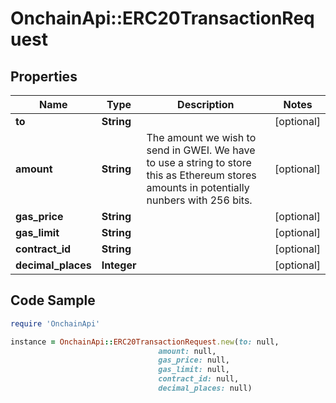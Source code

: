 # OnchainApi::ERC20TransactionRequest

## Properties

Name | Type | Description | Notes
------------ | ------------- | ------------- | -------------
**to** | **String** |  | [optional] 
**amount** | **String** | The amount we wish to send in GWEI. We have to use a string to store this as Ethereum stores amounts in potentially nunbers with 256 bits. | [optional] 
**gas_price** | **String** |  | [optional] 
**gas_limit** | **String** |  | [optional] 
**contract_id** | **String** |  | [optional] 
**decimal_places** | **Integer** |  | [optional] 

## Code Sample

```ruby
require 'OnchainApi'

instance = OnchainApi::ERC20TransactionRequest.new(to: null,
                                 amount: null,
                                 gas_price: null,
                                 gas_limit: null,
                                 contract_id: null,
                                 decimal_places: null)
```


